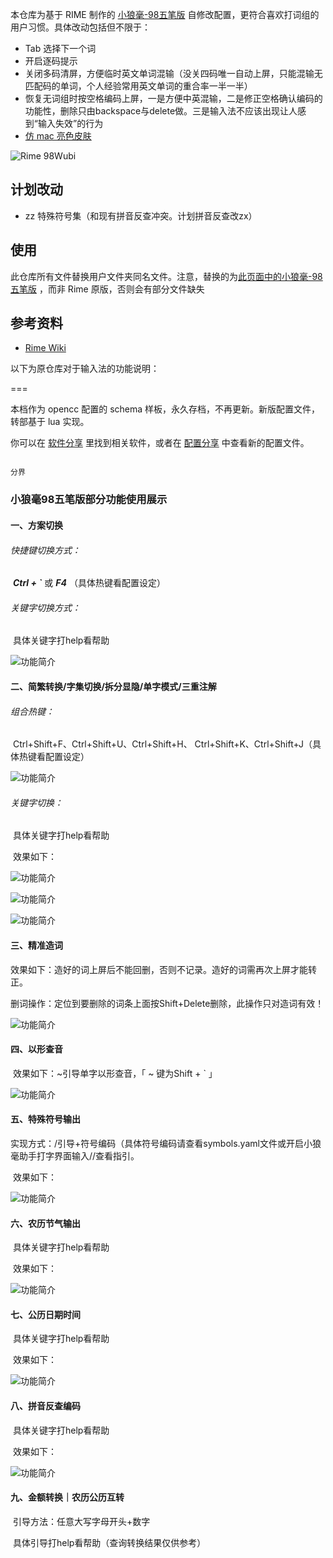 本仓库为基于 RIME 制作的 [小狼毫-98五笔版](http://98wb.ysepan.com/) 自修改配置，更符合喜欢打词组的用户习惯。具体改动包括但不限于：

- Tab 选择下一个词
- 开启逐码提示
- 关闭多码清屏，方便临时英文单词混输（没关四码唯一自动上屏，只能混输无匹配码的单词，个人经验常用英文单词的重合率一半一半）
- 恢复无词组时按空格编码上屏，一是方便中英混输，二是修正空格确认编码的功能性，删除只由backspace与delete做。三是输入法不应该出现让人感到“输入失效”的行为
- [仿 mac 亮色皮肤](https://github.com/NavisLab/rime-pifu)

![Rime 98Wubi](Rime-98wubi-custom-1.jpg)

## 计划改动

- zz 特殊符号集（和现有拼音反查冲突。计划拼音反查改zx）

## 使用

此仓库所有文件替换用户文件夹同名文件。注意，替换的为[此页面中的小狼毫-98五笔版](http://98wb.ysepan.com/) ，而非 Rime 原版，否则会有部分文件缺失



## 参考资料

- [Rime Wiki](https://github.com/rime/home/wiki/CustomizationGuide#%E7%A9%BA%E7%A2%BC%E6%99%82%E6%8C%89%E7%A9%BA%E6%A0%BC%E9%8D%B5%E6%B8%85%E7%A9%BA%E8%BC%B8%E5%85%A5%E7%A2%BC)

以下为原仓库对于输入法的功能说明：

===

本档作为 opencc 配置的 schema 样板，永久存档，不再更新。新版配置文件，转部基于 lua 实现。

你可以在 [软件分享](https://github.com/yanhuacuo/98wubi-tables/tree/master/%E8%BE%93%E5%85%A5%E6%B3%95%E8%BD%AF%E4%BB%B6) 里找到相关软件，或者在 [配置分享](https://github.com/yanhuacuo/98wubi-weasel) 中查看新的配置文件。

````````````````````````````````

分界

`````````````````````````````````


### 小狼毫98五笔版部分功能使用展示

#### 一、方案切换

###### 快捷键切换方式：

​	 ***Ctrl + `*** 或 ***F4*** （具体热键看配置设定）

###### 	关键字切换方式：	

​	具体关键字打help看帮助

![功能简介](https://gitee.com/wubi98/weasel-98wb/raw/master/pic/01.png)

#### 二、简繁转换/字集切换/拆分显隐/单字模式/三重注解

###### 	组合热键：

​		Ctrl+Shift+F、Ctrl+Shift+U、Ctrl+Shift+H、	Ctrl+Shift+K、Ctrl+Shift+J（具体热键看配置设定）

![功能简介](https://gitee.com/wubi98/weasel-98wb/raw/master/pic/02.gif)

######	关键字切换：

​		具体关键字打help看帮助

​		效果如下：

![功能简介](https://gitee.com/wubi98/weasel-98wb/raw/master/pic/03-1.png)

![功能简介](https://gitee.com/wubi98/weasel-98wb/raw/master/pic/03-2.png)

![功能简介](https://gitee.com/wubi98/weasel-98wb/raw/master/pic/03-3.png)

#### 三、精准造词

​	效果如下：造好的词上屏后不能回删，否则不记录。造好的词需再次上屏才能转正。

​	删词操作：定位到要删除的词条上面按Shift+Delete删除，此操作只对造词有效！

![功能简介](https://gitee.com/wubi98/weasel-98wb/raw/master/pic/%E7%B2%BE%E5%87%86%E9%80%A0%E8%AF%8D.gif)

#### 四、以形查音

​	效果如下：~引导单字以形查音，「 ~ 键为Shift + ` 」

![功能简介](https://gitee.com/wubi98/weasel-98wb/raw/master/pic/%E4%BB%A5%E5%BD%A2%E6%9F%A5%E9%9F%B3.gif)

#### 五、特殊符号输出

​	实现方式：/引导+符号编码（具体符号编码请查看symbols.yaml文件或开启小狼毫助手打字界面输入//查看指引。

​	效果如下：

![功能简介](https://gitee.com/wubi98/weasel-98wb/raw/master/pic/%E7%AC%A6%E5%8F%B7.gif)

#### 六、农历节气输出

​		具体关键字打help看帮助

​		效果如下：

![功能简介](https://gitee.com/wubi98/weasel-98wb/raw/master/pic/%E8%8A%82%E6%B0%94.png)

#### 七、公历日期时间

​		具体关键字打help看帮助

​		效果如下：

![功能简介](https://gitee.com/wubi98/weasel-98wb/raw/master/pic/%E6%97%B6%E9%97%B4.png)

#### 八、拼音反查编码

​		具体关键字打help看帮助

​		效果如下：

![功能简介](https://gitee.com/wubi98/weasel-98wb/raw/master/pic/%E6%8B%BC%E9%9F%B30.gif)

#### 九、金额转换｜农历公历互转

​		引导方法：任意大写字母开头+数字

​		具体引导打help看帮助（查询转换结果仅供参考）
